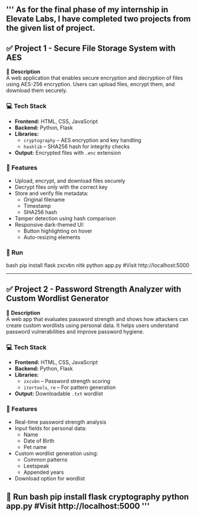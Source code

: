 '''
As for the final phase of my internship in Elevate Labs, I have completed two projects from the given list of project.
---

## ✅ Project 1 - Secure File Storage System with AES

📌 **Description**  
A web application that enables secure encryption and decryption of files using AES-256 encryption. Users can upload files, encrypt them, and download them securely.

### 💻 Tech Stack
- **Frontend:** HTML, CSS, JavaScript  
- **Backend:** Python, Flask  
- **Libraries:**
  - `cryptography` – AES encryption and key handling  
  - `hashlib` – SHA256 hash for integrity checks  
- **Output:** Encrypted files with `.enc` extension

### 🚀 Features
- Upload, encrypt, and download files securely  
- Decrypt files only with the correct key  
- Store and verify file metadata:
  - Original filename
  - Timestamp
  - SHA256 hash  
- Tamper detection using hash comparison  
- Responsive dark-themed UI:
  - Button highlighting on hover  
  - Auto-resizing elements

 ### 🚀 Run
bash
pip install flask zxcvbn nltk
python app.py
#Visit http://localhost:5000

---

## ✅ Project 2 - Password Strength Analyzer with Custom Wordlist Generator

📌 **Description**  
A web app that evaluates password strength and shows how attackers can create custom wordlists using personal data. It helps users understand password vulnerabilities and improve password hygiene.

### 💻 Tech Stack
- **Frontend:** HTML, CSS, JavaScript  
- **Backend:** Python, Flask  
- **Libraries:**
  - `zxcvbn` – Password strength scoring  
  - `itertools`, `re` – For pattern generation  
- **Output:** Downloadable `.txt` wordlist

### 🚀 Features
- Real-time password strength analysis  
- Input fields for personal data:
  - Name
  - Date of Birth
  - Pet name  
- Custom wordlist generation using:
  - Common patterns  
  - Leetspeak  
  - Appended years  
- Download option for wordlist

🚀 Run
bash
pip install flask cryptography
python app.py
#Visit http://localhost:5000
'''
---


